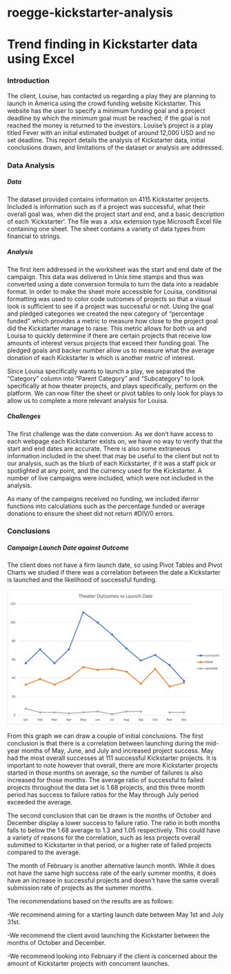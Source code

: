 # roegge-kickstarter-analysis
# Trend finding in Kickstarter data using Excel

### Introduction 

The client, Louise, has contacted us regarding a play they are planning to launch in America using the crowd funding website Kickstarter. This website has the user to specify a minimum funding goal and a project deadline by which the minimum goal must be reached; if the goal is not reached the money is returned to the investors. Louise’s project is a play titled Fever with an initial estimated budget of around 12,000 USD and no set deadline. This report details the analysis of Kickstarter data, initial conclusions drawn, and limitations of the dataset or analysis are addressed.

### Data Analysis

##### Data

The dataset provided contains information on 4115 Kickstarter projects. Included is information such as if a project was successful, what their overall goal was, when did the project start and end, and a basic description of each ‘Kickstarter’. The file was a .xlsx extension type Microsoft Excel file containing one sheet. The sheet contains a variety of data types from financial to strings.

##### Analysis

The first item addressed in the worksheet was the start and end date of the campaign. This data was delivered in Unix time stamps and thus was converted using a date conversion formula to turn the data into a readable format. In order to make the sheet more accessible for Louisa, conditional formatting was used to color code outcomes of projects so that a visual look is sufficient to see if a project was successful or not. Using the goal and pledged categories we created the new category of “percentage funded” which provides a metric to measure how close to the project goal did the Kickstarter manage to raise. This metric allows for both us and Louisa to quickly determine if there are certain projects that receive low amounts of interest versus projects that exceed their funding goal. The pledged goals and backer number allow us to measure what the average donation of each Kickstarter is which is another metric of interest.

Since Louisa specifically wants to launch a play, we separated the “Category” column into “Parent Category” and “Subcategory” to look specifically at how theater projects, and plays specifically, perform on the platform. We can now filter the sheet or pivot tables to only look for plays to allow us to complete a more relevant analysis for Louisa. 

##### Challenges 

The first challenge was the date conversion. As we don’t have access to each webpage each Kickstarter exists on, we have no way to verify that the start and end dates are accurate. There is also some extraneous information included in the sheet that may be useful to the client but not to our analysis, such as the blurb of each Kickstarter, if it was a staff pick or spotlighted at any point, and the currency used for the Kickstarter. A number of live campaigns were included, which were not included in the analysis.

As many of the campaigns received no funding, we included iferror functions into calculations such as the percentage funded or average donations to ensure the sheet did not return #DIV/0 errors. 


### Conclusions

##### Campaign Launch Date against Outcome

The client does not have a firm launch date, so using Pivot Tables and Pivot Charts we studied if there was a correlation between the date a Kickstarter is launched and the likelihood of successful funding.


![Figure 1: Month the campaign is launched in against the overall number of successes or failures.](https://github.com/roeggealissa/roegge-kickstarter-analysis/blob/a5bada078c7a4a80b96620d5bb01233834340cc6/Theater_Outcomes_vs_Launch.png)

From this graph we can draw a couple of initial conclusions. The first conclusion is that there is a correlation between launching during the mid-year months of May, June, and July and increased project success. May had the most overall successes at 111 successful Kickstarter projects. It is important to note however that overall, there are more Kickstarter projects started in those months on average, so the number of failures is also increased for those months. The average ratio of successful to failed projects throughout the data set is 1.68 projects, and this three month period has success to failure ratios for the May through July period exceeded the average.

The second conclusion that can be drawn is the months of October and December display a lower success to failure ratio. The ratio in both months falls to below the 1.68 average to 1.3 and 1.05 respectively.  This could have a variety of reasons for the correlation, such as less projects overall submitted to Kickstarter in that period, or a higher rate of failed projects compared to the average. 

The month of February is another alternative launch month. While it does not have the same high success rate of the early summer months, it does have an increase in successful projects and doesn't have the same overall submission rate of projects as the summer months.

The recommendations based on the results are as follows:

-We recommend aiming for a starting launch date between May 1st and July 31st.

-We recommend the client avoid launching the Kickstarter between the months of October and December. 

-We recommend looking into February if the client is concerned about the amount of Kickstarter projects with concurrent launches.
